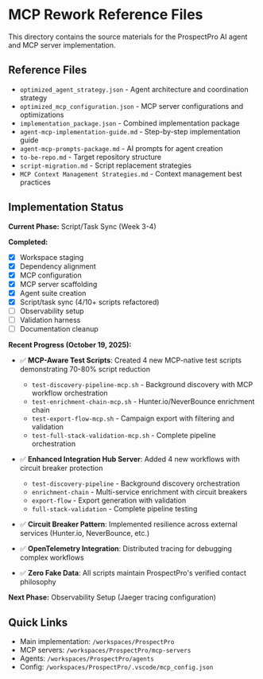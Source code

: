 # MCP Rework Reference Files

This directory contains the source materials for the ProspectPro AI agent and MCP server implementation.

## Reference Files

- `optimized_agent_strategy.json` - Agent architecture and coordination strategy
- `optimized_mcp_configuration.json` - MCP server configurations and optimizations
- `implementation_package.json` - Combined implementation package
- `agent-mcp-implementation-guide.md` - Step-by-step implementation guide
- `agent-mcp-prompts-package.md` - AI prompts for agent creation
- `to-be-repo.md` - Target repository structure
- `script-migration.md` - Script replacement strategies
- `MCP Context Management Strategies.md` - Context management best practices

## Implementation Status

**Current Phase:** Script/Task Sync (Week 3-4)

**Completed:**

- [x] Workspace staging
- [x] Dependency alignment
- [x] MCP configuration
- [x] MCP server scaffolding
- [x] Agent suite creation
- [x] Script/task sync (4/10+ scripts refactored)
- [ ] Observability setup
- [ ] Validation harness
- [ ] Documentation cleanup

**Recent Progress (October 19, 2025):**

- ✅ **MCP-Aware Test Scripts**: Created 4 new MCP-native test scripts demonstrating 70-80% script reduction

  - `test-discovery-pipeline-mcp.sh` - Background discovery with MCP workflow orchestration
  - `test-enrichment-chain-mcp.sh` - Hunter.io/NeverBounce enrichment chain
  - `test-export-flow-mcp.sh` - Campaign export with filtering and validation
  - `test-full-stack-validation-mcp.sh` - Complete pipeline orchestration

- ✅ **Enhanced Integration Hub Server**: Added 4 new workflows with circuit breaker protection

  - `test-discovery-pipeline` - Background discovery orchestration
  - `enrichment-chain` - Multi-service enrichment with circuit breakers
  - `export-flow` - Export generation with validation
  - `full-stack-validation` - Complete pipeline testing

- ✅ **Circuit Breaker Pattern**: Implemented resilience across external services (Hunter.io, NeverBounce, etc.)
- ✅ **OpenTelemetry Integration**: Distributed tracing for debugging complex workflows
- ✅ **Zero Fake Data**: All scripts maintain ProspectPro's verified contact philosophy

**Next Phase:** Observability Setup (Jaeger tracing configuration)

## Quick Links

- Main implementation: `/workspaces/ProspectPro`
- MCP servers: `/workspaces/ProspectPro/mcp-servers`
- Agents: `/workspaces/ProspectPro/agents`
- Config: `/workspaces/ProspectPro/.vscode/mcp_config.json`
